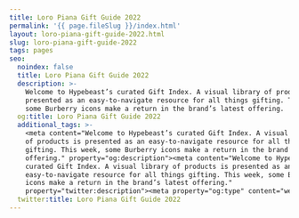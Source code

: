 ```yaml
---
title: Loro Piana Gift Guide 2022
permalink: '{{ page.fileSlug }}/index.html'
layout: loro-piana-gift-guide-2022.html
slug: loro-piana-gift-guide-2022
tags: pages
seo:
  noindex: false
  title: Loro Piana Gift Guide 2022
  description: >-
    Welcome to Hypebeast’s curated Gift Index. A visual library of products is
    presented as an easy-to-navigate resource for all things gifting. This week,
    some Burberry icons make a return in the brand’s latest offering.
  og:title: Loro Piana Gift Guide 2022
  additional_tags: >-
    <meta content="Welcome to Hypebeast’s curated Gift Index. A visual library
    of products is presented as an easy-to-navigate resource for all things
    gifting. This week, some Burberry icons make a return in the brand’s latest
    offering." property="og:description"><meta content="Welcome to Hypebeast’s
    curated Gift Index. A visual library of products is presented as an
    easy-to-navigate resource for all things gifting. This week, some Burberry
    icons make a return in the brand’s latest offering."
    property="twitter:description"><meta property="og:type" content="website">
  twitter:title: Loro Piana Gift Guide 2022
---
```




